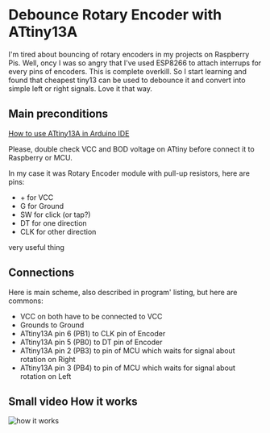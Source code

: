 # Debounce Rotary Encoder with ATtiny13A

I'm tired about bouncing of rotary encoders in my projects on Raspberry Pis. Well, oncy I was so angry that I've used ESP8266 to attach interrups for every pins of encoders. This is complete overkill. So I start learning and found that cheapest tiny13 can be used to debounce it and convert into simple left or right signals. Love it that way.

## Main preconditions

[How to use ATtiny13A in Arduino IDE](https://github.com/MCUdude/MicroCore)

Please, double check VCC and BOD voltage on ATtiny before connect it to Raspberry or MCU.

In my case it was Rotary Encoder module with pull-up resistors, here are pins:
* \+ for VCC
* G for Ground
* SW for click (or tap?)
* DT for one direction
* CLK for other direction

very useful thing

## Connections

Here is main scheme, also described in program' listing, but here are commons:
* VCC on both have to be connected to VCC
* Grounds to Ground
* ATtiny13A pin 6 (PB1) to CLK pin of Encoder
* ATtiny13A pin 5 (PB0) to DT pin of Encoder
* ATtiny13A pin 2 (PB3) to pin of MCU which waits for signal about rotation on Right
* ATtiny13A pin 3 (PB4) to pin of MCU which waits for signal about rotation on Left

## Small video How it works

![how it works](https://github.com/katurov/debounce_rotary_encoder/raw/main/how_it_works.gif)
